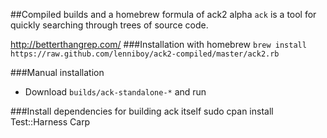 ##Compiled builds and a homebrew formula of ack2 alpha
`ack` is a tool for quickly searching through trees of source code.

http://betterthangrep.com/
###Installation with homebrew
`brew install https://raw.github.com/lenniboy/ack2-compiled/master/ack2.rb`

###Manual installation
- Download `builds/ack-standalone-*` and run

###Install dependencies for building ack itself
    sudo cpan install Test::Harness Carp
